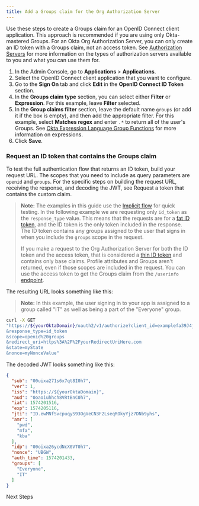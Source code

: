 ```yaml
---
title: Add a Groups claim for the Org Authorization Server
---
```


Use these steps to create a Groups claim for an OpenID Connect client application. This approach is recommended if you are using only Okta-mastered Groups. For an Okta Org Authorization Server, you can only create an ID token with a Groups claim, not an access token. See [Authorization Servers](/docs/guides/customize-authz-server/) for more information on the types of authorization servers available to you and what you can use them for.

1. In the Admin Console, go to **Applications** > **Applications**.
1. Select the OpenID Connect client application that you want to configure.
1. Go to the **Sign On** tab and click **Edit** in the **OpenID Connect ID Token** section.
1. In the **Groups claim type** section, you can select either **Filter** or **Expression**. For this example, leave **Filter** selected.
1. In the **Group claims filter** section, leave the default name `groups` (or add it if the box is empty), and then add the appropriate filter. For this example, select **Matches regex** and enter `.*` to return all of the user's Groups. See [Okta Expression Language Group Functions](/docs/reference/okta-expression-language/#group-functions) for more information on expressions.
1. Click **Save**.

### Request an ID token that contains the Groups claim

To test the full authentication flow that returns an ID token, build your request URL. The scopes that you need to include as query parameters are `openid` and `groups`. For the specific steps on building the request URL, receiving the response, and decoding the JWT, see <GuideLink link="../request-token-claim">Request a token that contains the custom claim</GuideLink>.

> **Note:** The examples in this guide use the [Implicit flow](/docs/concepts/oauth-openid/#implicit-flow) for quick testing. In the following example we are requesting only `id_token` as the `response_type` value. This means that the requests are for a [fat ID token](/docs/concepts/api-access-management/#tokens-and-scopes), and the ID token is the only token included in the response. The ID token contains any groups assigned to the user that signs in when you include the `groups` scope in the request.
>
>If you make a request to the Org Authorization Server for both the ID token and the access token, that is considered a [thin ID token](/docs/concepts/api-access-management/#tokens-and-scopes) and contains only base claims. Profile attributes and Groups aren't returned, even if those scopes are included in the request. You can use the access token to get the Groups claim from the `/userinfo` [endpoint](/docs/reference/api/oidc/#userinfo).
>

The resulting URL looks something like this:

> **Note:** In this example, the user signing in to your app is assigned to a group called "IT" as well as being a part of the "Everyone" group.

```bash
curl -X GET
"https://${yourOktaDomain}/oauth2/v1/authorize?client_id=examplefa39J4jXdcCwWA
&response_type=id_token
&scope=openid%20groups
&redirect_uri=https%3A%2F%2FyourRedirectUriHere.com
&state=myState
&nonce=myNonceValue"
```

The decoded JWT looks something like this:

```json
{
  "sub": "00uixa271s6x7qt8I0h7",
  "ver": 1,
  "iss": "https://${yourOktaDomain}",
  "aud": "0oaoiuhhch8VRtBnC0h7",
  "iat": 1574201516,
  "exp": 1574205116,
  "jti": "ID.ewMNfSvcpuqyS93OgVeCN3F2LseqROkyYjz7DNb9yhs",
  "amr": [
    "pwd",
    "mfa",
    "kba"
  ],
  "idp": "00oixa26ycdNcX0VT0h7",
  "nonce": "UBGW",
  "auth_time": 1574201433,
  "groups": [
    "Everyone",
    "IT"
  ]
}
```

<NextSectionLink>Next Steps</NextSectionLink>
